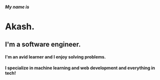##### My name is
# Akash.
## I'm a software engineer.
#### I'm an avid learner and I enjoy solving problems.
#### I specialize in machine learning and web development and everything in tech!
